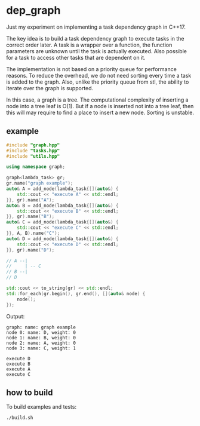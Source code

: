 # dep_graph
Just my experiment on implementing a task dependency graph in C++17.

The key idea is to build a task dependency graph to execute tasks in the correct order later. A task is a wrapper over a function, the function parameters are unknown until the task is actually executed. Also possible for a task to access other tasks that are dependent on it.

The implementation is not based on a priority queue for performance reasons. To reduce the overhead, we do not need sorting every time a task is added to the graph. Also, unlike the priority queue from stl, the ability to iterate over the graph is supported.

In this case, a graph is a tree. The computational complexity of inserting a node into a tree leaf is O(1). But if a node is inserted not into a tree leaf, then this will may require to find a place to insert a new node. Sorting is unstable.

## example
```cpp
#include "graph.hpp"
#include "tasks.hpp"
#include "utils.hpp"

using namespace graph;

graph<lambda_task> gr;
gr.name("graph example");
auto& A = add_node(lambda_task{[](auto&) {
    std::cout << "execute A" << std::endl;
}}, gr).name("A");
auto& B = add_node(lambda_task{[](auto&) {
    std::cout << "execute B" << std::endl;
}}, gr).name("B");
auto& C = add_node(lambda_task{[](auto&) {
    std::cout << "execute C" << std::endl;
}}, A, B).name("C");
auto& D = add_node(lambda_task{[](auto&) {
    std::cout << "execute D" << std::endl;
}}, gr).name("D");

// A --|
//     | -- C
// B --|
// D

std::cout << to_string(gr) << std::endl;
std::for_each(gr.begin(), gr.end(), [](auto& node) {
    node();
});
```

Output:
```
graph: name: graph example
node 0: name: D, weight: 0
node 1: name: B, weight: 0
node 2: name: A, weight: 0
node 3: name: C, weight: 1

execute D
execute B
execute A
execute C
```

## how to build
To build examples and tests:
```shell
./build.sh
```
